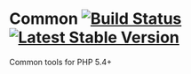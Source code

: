 Common [![Build Status](https://api.travis-ci.org/andytruong/common.svg?branch=v0.1)](https://travis-ci.org/andytruong/common) [![Latest Stable Version](https://poser.pugx.org/andytruong/common/v/stable.png)](https://packagist.org/packages/andytruong/common)
======

Common tools for PHP 5.4+
